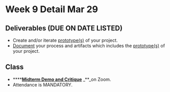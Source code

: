 # Week 9 Detail Mar 29

## Deliverables \(DUE ON DATE LISTED\)

* Create and/or iterate [prototype\(s\)](../project_plan/) of your project.
* [Document](../pre-work/website.md) your process and artifacts which includes the [prototype\(s\)](../project_plan/) of your project.

## Class

* \*\*\*\*[**Midterm Demo and Critique**](../critiques-demos-presentations-and-exhibition/midterm-project-demo-instructions.md) _\*\*_on Zoom.
* Attendance is MANDATORY.


